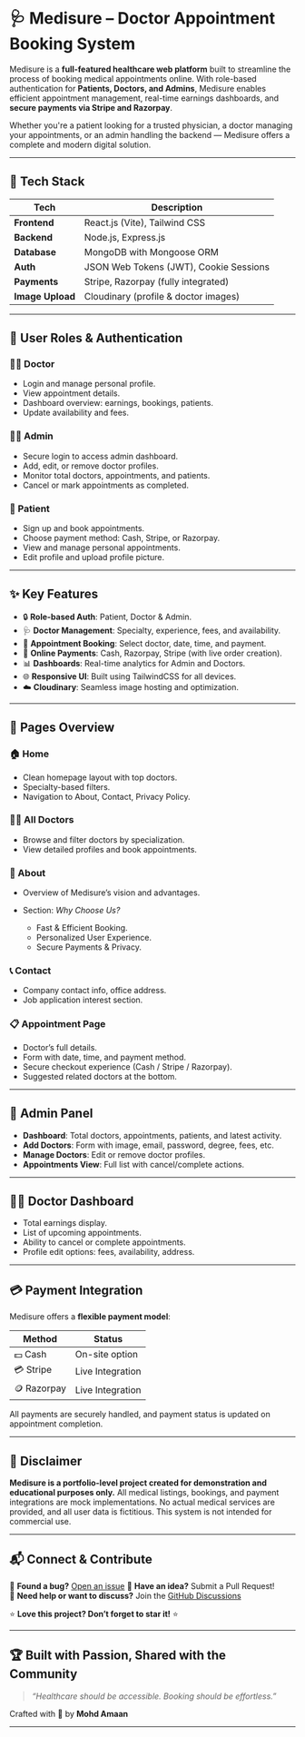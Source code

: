 # 🩺 Medisure – Doctor Appointment Booking System

Medisure is a **full-featured healthcare web platform** built to streamline the process of booking medical appointments online. With role-based authentication for **Patients, Doctors, and Admins**, Medisure enables efficient appointment management, real-time earnings dashboards, and **secure payments via Stripe and Razorpay**.

Whether you're a patient looking for a trusted physician, a doctor managing your appointments, or an admin handling the backend — Medisure offers a complete and modern digital solution.

---

## 🚀 Tech Stack

| Tech             | Description                            |
| ---------------- | -------------------------------------- |
| **Frontend**     | React.js (Vite), Tailwind CSS          |
| **Backend**      | Node.js, Express.js                    |
| **Database**     | MongoDB with Mongoose ORM              |
| **Auth**         | JSON Web Tokens (JWT), Cookie Sessions |
| **Payments**     | Stripe, Razorpay (fully integrated)    |
| **Image Upload** | Cloudinary (profile & doctor images)   |

---

## 🔐 User Roles & Authentication

### 👨‍⚕️ Doctor

* Login and manage personal profile.
* View appointment details.
* Dashboard overview: earnings, bookings, patients.
* Update availability and fees.

### 👩‍💼 Admin

* Secure login to access admin dashboard.
* Add, edit, or remove doctor profiles.
* Monitor total doctors, appointments, and patients.
* Cancel or mark appointments as completed.

### 👤 Patient

* Sign up and book appointments.
* Choose payment method: Cash, Stripe, or Razorpay.
* View and manage personal appointments.
* Edit profile and upload profile picture.

---

## ✨ Key Features

* 🔒 **Role-based Auth**: Patient, Doctor & Admin.
* 🩺 **Doctor Management**: Specialty, experience, fees, and availability.
* 📅 **Appointment Booking**: Select doctor, date, time, and payment.
* 💸 **Online Payments**: Cash, Razorpay, Stripe (with live order creation).
* 📊 **Dashboards**: Real-time analytics for Admin and Doctors.
* 🌐 **Responsive UI**: Built using TailwindCSS for all devices.
* ☁️ **Cloudinary**: Seamless image hosting and optimization.

---

## 📍 Pages Overview

### 🏠 Home

* Clean homepage layout with top doctors.
* Specialty-based filters.
* Navigation to About, Contact, Privacy Policy.

### 👨‍⚕️ All Doctors

* Browse and filter doctors by specialization.
* View detailed profiles and book appointments.

### 📄 About

* Overview of Medisure’s vision and advantages.
* Section: *Why Choose Us?*

  * Fast & Efficient Booking.
  * Personalized User Experience.
  * Secure Payments & Privacy.

### 📞 Contact

* Company contact info, office address.
* Job application interest section.

### 📋 Appointment Page

* Doctor’s full details.
* Form with date, time, and payment method.
* Secure checkout experience (Cash / Stripe / Razorpay).
* Suggested related doctors at the bottom.

---

## 🔐 Admin Panel

* **Dashboard**: Total doctors, appointments, patients, and latest activity.
* **Add Doctors**: Form with image, email, password, degree, fees, etc.
* **Manage Doctors**: Edit or remove doctor profiles.
* **Appointments View**: Full list with cancel/complete actions.

---

## 🧑‍⚕️ Doctor Dashboard

* Total earnings display.
* List of upcoming appointments.
* Ability to cancel or complete appointments.
* Profile edit options: fees, availability, address.

---

## 💳 Payment Integration

Medisure offers a **flexible payment model**:

| Method      | Status           |
| ----------- | ---------------- |
| 💵 Cash     | On-site option   |
| 💳 Stripe   | Live Integration |
| 🪙 Razorpay | Live Integration |

All payments are securely handled, and payment status is updated on appointment completion.

---

## 📝 Disclaimer

**Medisure is a portfolio-level project created for demonstration and educational purposes only.**
All medical listings, bookings, and payment integrations are mock implementations. No actual medical services are provided, and all user data is fictitious. This system is not intended for commercial use.

---

## 📬 Connect & Contribute

🔹 **Found a bug?** [Open an issue](https://github.com/mohd-amaan1/Medisure/issues)
🔹 **Have an idea?** Submit a Pull Request!  
🔹 **Need help or want to discuss?** Join the [GitHub Discussions](#)  

⭐ **Love this project? Don’t forget to star it!** ⭐

---

## 🏆 Built with Passion, Shared with the Community

> *“Healthcare should be accessible. Booking should be effortless.”*

Crafted with 💙 by **Mohd Amaan**

---


